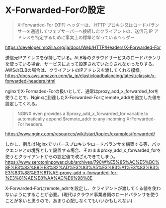 # X-Forwarded-Forの設定

> X-Forwarded-For (XFF) ヘッダーは、 HTTP プロキシ又はロードバランサーを通過してウェブサーバーへ接続したクライアントの、送信元 IP アドレスを特定するために事実上の標準となっているヘッダー

https://developer.mozilla.org/ja/docs/Web/HTTP/Headers/X-Forwarded-For

送信元IPアドレスを保持している。ALB等のクラウドサービスのロードバランサを使っている場合、サービスによって設定されていたりされなかったりする。AWSのELBの場合は、クライアントのIPアドレスを渡してくれる模様。
https://docs.aws.amazon.com/ja_jp/elasticloadbalancing/latest/classic/x-forwarded-headers.html

nginxでX-Formaded-Forの扱いとして、通常はproxy_add_x_forwarded_forを使うことで、Nginxに到達したX-Forwarded-Forにremote_addrを追加した値を設定してくれる。

> NGINX even provides a $proxy_add_x_forwarded_for variable to automatically append $remote_addr to any incoming X-Forwarded-For headers.

https://www.nginx.com/resources/wiki/start/topics/examples/forwarded/

しかし、例えばNginxでリバースプロキシやロードバランサを構築する等、バックエンドとの境界として設置する場合、そのままproxy_add_x_forwarded_forを使うとクライアントからの設定値で改ざんできてしまう。
https://www.serotoninpower.club/archives/790/#%E5%85%AC%E5%BC%8F%E3%83%89%E3%82%AD%E3%83%A5%E3%83%A1%E3%83%B3%E3%83%88%E3%81%AE-proxy-add-x-forwarded-for-%E3%81%AE%E8%AA%AC%E6%98%8E

X-Forwarded-Forにremote_adrrを設定し、クライアントが渡してくる値を使わないようにすることが必要。(現代はクラウド事業者側のロードバランサを使うことが多いと思うので、あまり心配しなくてもいいかもしれない)
